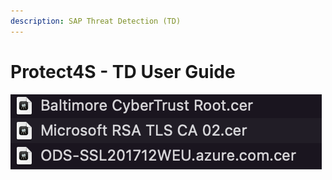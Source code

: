 ```yaml
---
description: SAP Threat Detection (TD)
---
```


# Protect4S - TD User Guide

![](<.gitbook/assets/image (63) (1).png>)
